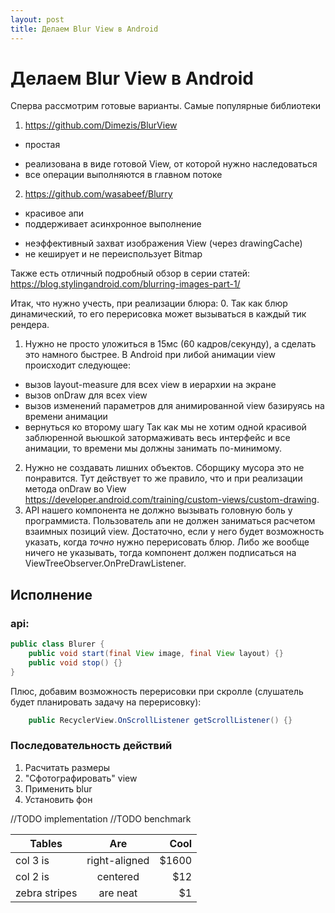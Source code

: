 ```yaml
---
layout: post
title: Делаем Blur View в Android
---
```

# Делаем Blur View в Android

Сперва рассмотрим готовые варианты. Самые популярные библиотеки

1. https://github.com/Dimezis/BlurView
+ простая
- реализована в виде готовой View, от которой нужно наследоваться
- все операции выполняются в главном потоке
2. https://github.com/wasabeef/Blurry
+ красивое апи
+ поддерживает асинхронное выполнение
- неэффективный захват изображения View (через drawingCache)
- не кеширует и не переиспользует Bitmap

Также есть отличный подробный обзор в серии статей:
https://blog.stylingandroid.com/blurring-images-part-1/ 

Итак, что нужно учесть, при реализации блюра:
0. Так как блюр динамический, то его перерисовка может вызываться в каждый тик рендера.
1. Нужно не просто уложиться в 15мс (60 кадров/секунду), а сделать это намного быстрее. В Android при либой анимации view происходит
следующее:
+ вызов layout-measure для всех view в иерархии на экране
+ вызов onDraw для всех view
+ вызов изменений параметров для анимированной view базируясь на времени анимации
+ вернуться ко второму шагу
Так как мы не хотим одной красивой заблюренной вьюшкой затормаживать весь интерфейс и все анимации, то времени мы должны занимать
по-минимому.
2. Нужно не создавать лишних объектов. 
Сборщику мусора это не понравится. Тут действует то же правило, что и при реализации метода onDraw во View https://developer.android.com/training/custom-views/custom-drawing.
3. API нашего компонента не должно вызывать головную боль у программиста. Пользователь апи не должен заниматься расчетом взаимных
позиций view. Достаточно, если у него будет возможность указать, когда _точно_ нужно перерисовать блюр. 
Либо же вообще ничего не указывать, тогда компонент должен подписаться на ViewTreeObserver.OnPreDrawListener.

## Исполнение

### api:
```java
public class Blurer {
	public void start(final View image, final View layout) {}
	public void stop() {}
}
```

Плюс, добавим возможность перерисовки при скролле (слушатель будет планировать задачу на перерисовку):
```java
	public RecyclerView.OnScrollListener getScrollListener() {}
```

### Последовательность действий
1. Расчитать размеры
2. "Сфотографировать" view
3. Применить blur
4. Установить фон

//TODO implementation
//TODO benchmark

| Tables        | Are           | Cool  |
| ------------- |:-------------:| -----:|
| col 3 is      | right-aligned | $1600 |
| col 2 is      | centered      |   $12 |
| zebra stripes | are neat      |    $1 |
